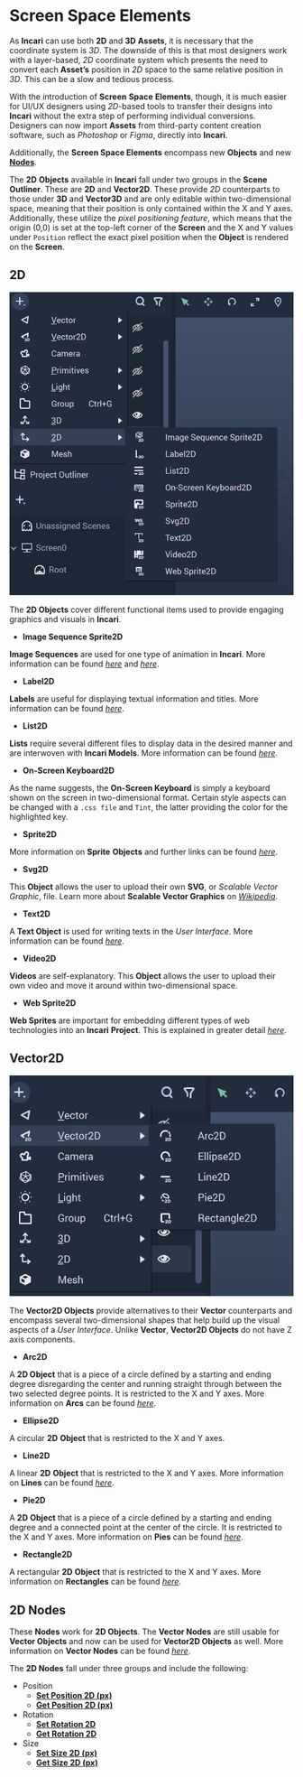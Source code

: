 # Screen Space Elements

As **Incari** can use both **2D** and **3D** **Assets**, it is necessary that the coordinate system is *3D*. The downside of this is that most designers work with a layer-based, *2D* coordinate system which presents the need to convert each **Asset’s** position in *2D* space to the same relative position in *3D*. This can be a slow and tedious process.

With the introduction of **Screen** **Space** **Elements**, though, it is much easier for UI/UX designers using *2D*-based tools to transfer their designs into **Incari** without the extra step of performing individual conversions. Designers can now import **Assets** from third-party content creation software, such as _Photoshop_ or _Figma_, directly into **Incari**.

Additionally, the **Screen Space Elements** encompass new **Objects** and new [**Nodes**](#2d-nodes).

The **2D** **Objects** available in **Incari** fall under two groups in the **Scene Outliner**. These are **2D** and **Vector2D**. These provide *2D* counterparts to those under **3D** and **Vector3D** and are only editable within two-dimensional space, meaning that their position is only contained within the X and Y axes. Additionally, these utilize the _pixel positioning feature_, which means that the origin \(0,0\) is set at the top-left corner of the **Screen** and the X and Y values under `Position` reflect the exact pixel position when the **Object** is rendered on the **Screen**.

## 2D

![2D Objects](../../.gitbook/assets/2Delements.png)

The **2D Objects** cover different functional items used to provide engaging graphics and visuals in **Incari**.

* **Image Sequence Sprite2D** 

**Image Sequences** are used for one type of animation in **Incari**. More information can be found [_here_](../../demo-projects/4-methods-of-animation.md#3-image-sequence) and [_here_](../../modules/image-sequence-editor.md).

* **Label2D**

**Labels** are useful for displaying textual information and titles. More information can be found [_here_](../../toolbox/incari/vector/label/README.md).

* **List2D**

**Lists** require several different files to display data in the desired manner and are interwoven with **Incari Models**. More information can be found [_here_](list-widget.md).

* **On-Screen Keyboard2D**

As the name suggests, the **On-Screen Keyboard** is simply a keyboard shown on the screen in two-dimensional format. Certain style aspects can be changed with a `.css file` and `Tint`, the latter providing the color for the highlighted key.

* **Sprite2D**

More information on **Sprite** **Objects** and further links can be found [_here_](sprite.md).

* **Svg2D**

This **Object** allows the user to upload their own **SVG**, or _Scalable Vector Graphic_, file. Learn more about **Scalable Vector Graphics** on [_Wikipedia_](https://en.wikipedia.org/wiki/Scalable_Vector_Graphics).

* **Text2D**

A **Text Object** is used for writing texts in the *User Interface*. More information can be found [_here_](text.md).

* **Video2D**

**Videos** are self-explanatory. This **Object** allows the user to upload their own video and move it around within two-dimensional space.

* **Web Sprite2D**

**Web Sprites** are important for embedding different types of web technologies into an **Incari** **Project**. This is explained in greater detail [_here_](web-sprite.md).

## Vector2D

![Vector2D Objects](../../.gitbook/assets/2Dvectorelements.png)

The **Vector2D Objects** provide alternatives to their **Vector** counterparts and encompass several two-dimensional shapes that help build up the visual aspects of a _User Interface_. Unlike **Vector**, **Vector2D Objects** do not have Z axis components.

* **Arc2D**

A **2D Object** that is a piece of a circle defined by a starting and ending degree disregarding the center and running straight through between the two selected degree points. It is restricted to the X and Y axes. More information on **Arcs** can be found [_here_](../../toolbox/incari/vector/arc/README.md).

* **Ellipse2D**

A circular **2D** **Object** that is restricted to the X and Y axes.

* **Line2D**

A linear **2D** **Object** that is restricted to the X and Y axes. More information on **Lines** can be found [_here_](../../toolbox/incari/vector/line/README.md).

* **Pie2D**

A **2D** **Object** that is a piece of a circle defined by a starting and ending degree and a connected point at the center of the circle. It is restricted to the X and Y axes. More information on **Pies** can be found [_here_](../../toolbox/incari/vector/pie/README.md).

* **Rectangle2D**

A rectangular **2D** **Object** that is restricted to the X and Y axes. More information on **Rectangles** can be found [_here_](../../toolbox/incari/vector/rectangle/README.md).

## 2D Nodes

These **Nodes** work for **2D Objects**. The **Vector Nodes** are still usable for **Vector Objects** and now can be used for **Vector2D Objects** as well. More information on **Vector Nodes** can be found [_here_](../../toolbox/incari/vector/README.md).

The **2D Nodes** fall under three groups and include the following:

* Position
  * [**Set Position 2D (px)**](../../toolbox/incari/object/set-position-pixel.md)
  * [**Get Position 2D (px)**](../../toolbox/incari/object/get-position-pixel.md)
* Rotation
  * [**Set Rotation 2D**](../../toolbox/incari/object/set-rotation-pixel.md)
  * [**Get Rotation 2D**](../../toolbox/incari/object/get-rotation-pixel.md)
* Size
  * [**Set Size 2D (px)**](../../toolbox/incari/object/set-size-pixel.md)
  * [**Get Size 2D (px)**](../../toolbox/incari/object/get-size-pixel.md)

